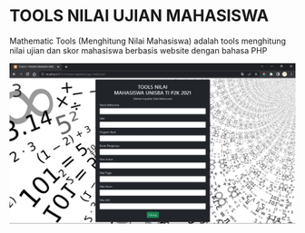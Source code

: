 # TOOLS NILAI UJIAN MAHASISWA
Mathematic Tools (Menghitung Nilai Mahasiswa) adalah tools menghitung nilai ujian dan skor mahasiswa berbasis website dengan bahasa PHP

![alt text](https://github.com/muhikhsanm404/hitungnilaimhs/blob/master/SS.JPG)
